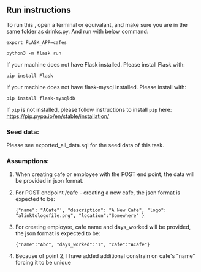 ## Run instructions
To run this , open a terminal or equivalant, and make sure you are in the same folder as drinks.py.
And run with below command:

`export FLASK_APP=cafes`

`python3 -m flask run`

If your machine does not have Flask installed. Please install Flask with:

`pip install Flask`

If your machine does not have flask-mysql installed. Please install with:

`pip install flask-mysqldb`

If `pip` is not installed, please follow instructions to install `pip` here: https://pip.pypa.io/en/stable/installation/ 

### Seed data:
Please see exported_all_data.sql for the seed data of this task.

### Assumptions:
1. When creating cafe or employee with the POST end point, the data will be provided in json format.
2. For POST endpoint /cafe - creating a new cafe, the json format is expected to be:

    `{"name": "ACafe"', "description": "A New Cafe", "logo": "alinktologofile.png", "location":"Somewhere" } `

3. For creating employee, cafe name and days_worked will be provided, the json format is expected to be:

    `{"name":"Abc", "days_worked":"1", "cafe":"ACafe"}`

4. Because of point 2, I have added additional constrain on cafe's "name" forcing it to be unique

